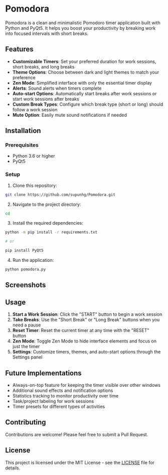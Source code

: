 # Pomodora

Pomodora is a clean and minimalistic Pomodoro timer application built with Python and PyQt5. It helps you boost your productivity by breaking work into focused intervals with short breaks.

## Features

- **Customizable Timers**: Set your preferred duration for work sessions, short breaks, and long breaks
- **Theme Options**: Choose between dark and light themes to match your preference
- **Zen Mode**: Simplified interface with only the essential timer display
- **Alerts**: Sound alerts when timers complete
- **Auto-start Options**: Automatically start breaks after work sessions or start work sessions after breaks
- **Custom Break Types**: Configure which break type (short or long) should follow a work session
- **Mute Option**: Easily mute sound notifications if needed

## Installation

### Prerequisites
- Python 3.6 or higher
- PyQt5

### Setup
1. Clone this repository:

```bash
git clone https://github.com/supunhg/Pomodora.git
```

2. Navigate to the project directory:

```bash
cd
```

3. Install the required dependencies:

```bash
python -m pip install -r requirements.txt

# or

pip install PyQt5
```

4. Run the application:

```bash
python pomodora.py
```

## Screenshots



## Usage

1. **Start a Work Session**: Click the "START" button to begin a work session
2. **Take Breaks**: Use the "Short Break" or "Long Break" buttons when you need a pause
3. **Reset Timer**: Reset the current timer at any time with the "RESET" button
4. **Zen Mode**: Toggle Zen Mode to hide interface elements and focus on just the timer
5. **Settings**: Customize timers, themes, and auto-start options through the Settings panel

## Future Implementations

- Always-on-top feature for keeping the timer visible over other windows
- Additional sound effects and notification options
- Statistics tracking to monitor productivity over time
- Task/project labeling for work sessions
- Timer presets for different types of activities

## Contributing

Contributions are welcome! Please feel free to submit a Pull Request.

## License

This project is licensed under the MIT License - see the [LICENSE](LICENSE) file for details.
